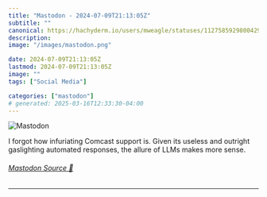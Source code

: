 ```yaml
---
title: "Mastodon - 2024-07-09T21:13:05Z"
subtitle: ""
canonical: https://hachyderm.io/users/mweagle/statuses/112758592980042935
description:
image: "/images/mastodon.png"

date: 2024-07-09T21:13:05Z
lastmod: 2024-07-09T21:13:05Z
image: ""
tags: ["Social Media"]

categories: ["mastodon"]
# generated: 2025-03-16T12:33:30-04:00
---
```

![Mastodon](/images/mastodon.png)

<p>I forgot how infuriating Comcast support is. Given its useless and outright gaslighting automated responses, the allure of LLMs makes more sense.</p>


###### [Mastodon Source 🐘](https://hachyderm.io/@mweagle/112758592980042935)

___
